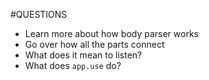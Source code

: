 #QUESTIONS

* Learn more about how body parser works
* Go over how all the parts connect
* What does it mean to listen?
* What does `app.use` do?
